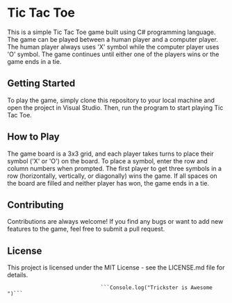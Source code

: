 # Tic Tac Toe
This is a simple Tic Tac Toe game built using C# programming language. The game can be played between a human player and a computer player. The human player always uses 'X' symbol while the computer player uses 'O' symbol. The game continues until either one of the players wins or the game ends in a tie.

## Getting Started
To play the game, simply clone this repository to your local machine and open the project in Visual Studio. Then, run the program to start playing Tic Tac Toe.

## How to Play
The game board is a 3x3 grid, and each player takes turns to place their symbol ('X' or 'O') on the board. To place a symbol, enter the row and column numbers when prompted. The first player to get three symbols in a row (horizontally, vertically, or diagonally) wins the game. If all spaces on the board are filled and neither player has won, the game ends in a tie.

## Contributing
Contributions are always welcome! If you find any bugs or want to add new features to the game, feel free to submit a pull request.

## License
This project is licensed under the MIT License - see the LICENSE.md file for details.

                                  ```Console.log("Trickster is Awesome ")```
